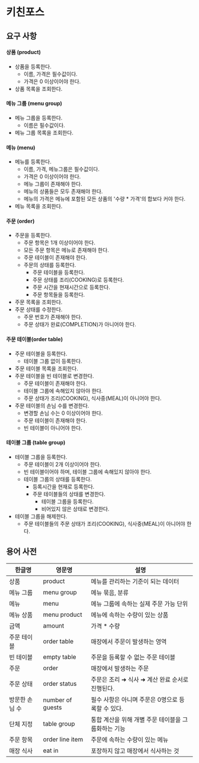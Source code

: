 # 키친포스

## 요구 사항

#### 상품 (product)
- 상품을 등록한다.
  - 이름, 가격은 필수값이다.
  - 가격은 0 이상이어야 한다.
- 상품 목록을 조회한다.

#### 메뉴 그룹 (menu group)
- 메뉴 그룹을 등록한다.
  - 이름은 필수값이다.
- 메뉴 그룹 목록을 조회한다.

#### 메뉴 (menu)
- 메뉴를 등록한다.
  - 이름, 가격, 메뉴그룹은 필수값이다.
  - 가격은 0 이상이어야 한다.
  - 메뉴 그룹이 존재해야 한다.
  - 메뉴의 상품들은 모두 존재해야 한다.
  - 메뉴의 가격은 메뉴에 포함된 모든 상품의 '수량 * 가격'의 합보다 커야 한다.
- 메뉴 목록을 조회한다.

#### 주문 (order)
- 주문을 등록한다.
  - 주문 항목은 1개 이상이어야 한다.
  - 모든 주문 항목은 메뉴로 존재해야 한다.
  - 주문 테이블이 존재해야 한다.
  - 주문의 상태를 등록한다.
    - 주문 테이블을 등록한다.
    - 주문 상태를 조리(COOKING)로 등록한다.
    - 주문 시간을 현재시간으로 등록한다.
    - 주문 항목들을 등록한다.
- 주문 목록을 조회한다.
- 주문 상태를 수정한다.
  - 주문 번호가 존재해야 한다.
  - 주문 상태가 완료(COMPLETION)가 아니어야 한다.

#### 주문 테이블(order table)
- 주문 테이블을 등록한다.
  - 테이블 그룹 없이 등록한다.
- 주문 테이블 목록을 조회한다.
- 주문 테이블을 빈 테이블로 변경한다.
  - 주문 테이블이 존재해야 한다.
  - 테이블 그룹에 속해있지 않아야 한다.
  - 주문 상태가 조리(COOKING), 식사중(MEAL)이 아니어야 한다.
- 주문 테이블의 손님 수를 변경한다.
  - 변경할 손님 수는 0 이상이어야 한다.
  - 주문 테이블이 존재해야 한다.
  - 빈 테이블이 아니어야 한다.

#### 테이블 그룹 (table group)
- 테이블 그룹을 등록한다.
  - 주문 테이블이 2개 이상이어야 한다.
  - 빈 테이블이어야 하며, 테이블 그룹에 속해있지 않아야 한다.
  - 테이블 그룹의 상태를 등록한다.
    - 등록시간을 현재로 등록한다.
    - 주문 테이블들의 상태를 변경한다.
      - 테이블 그룹을 등록한다.
      - 비어있지 않은 상태로 변경한다.
- 테이블 그룹을 해제한다.
  - 주문 테이블들의 주문 상태가 조리(COOKING), 식사중(MEAL)이 아니어야 한다.


## 용어 사전

| 한글명 | 영문명 | 설명 |
| --- | --- | --- |
| 상품 | product | 메뉴를 관리하는 기준이 되는 데이터 |
| 메뉴 그룹 | menu group | 메뉴 묶음, 분류 |
| 메뉴 | menu | 메뉴 그룹에 속하는 실제 주문 가능 단위 |
| 메뉴 상품 | menu product | 메뉴에 속하는 수량이 있는 상품 |
| 금액 | amount | 가격 * 수량 |
| 주문 테이블 | order table | 매장에서 주문이 발생하는 영역 |
| 빈 테이블 | empty table | 주문을 등록할 수 없는 주문 테이블 |
| 주문 | order | 매장에서 발생하는 주문 |
| 주문 상태 | order status | 주문은 조리 ➜ 식사 ➜ 계산 완료 순서로 진행된다. |
| 방문한 손님 수 | number of guests | 필수 사항은 아니며 주문은 0명으로 등록할 수 있다. |
| 단체 지정 | table group | 통합 계산을 위해 개별 주문 테이블을 그룹화하는 기능 |
| 주문 항목 | order line item | 주문에 속하는 수량이 있는 메뉴 |
| 매장 식사 | eat in | 포장하지 않고 매장에서 식사하는 것 |
